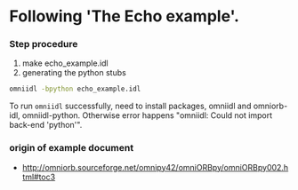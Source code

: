 # Following 'The Echo example'.

### Step procedure
1. make echo_example.idl
2. generating the python stubs
```sh
omniidl -bpython echo_example.idl
```
To run `omniidl` successfully, need to install packages, omniidl and omniorb-idl, omniidl-python.
Otherwise error happens "omniidl: Could not import back-end 'python'".


### origin of example document

- http://omniorb.sourceforge.net/omnipy42/omniORBpy/omniORBpy002.html#toc3


